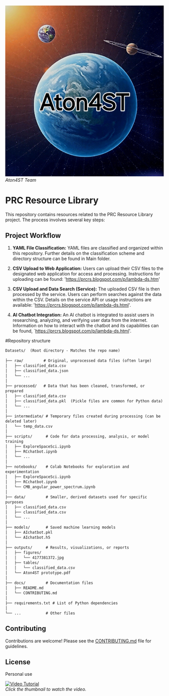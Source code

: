 ![PRC Resource Library](4177381372.jpg)  *Aton4ST Team*
# PRC Resource Library

This repository contains resources related to the PRC Resource Library project.  The process involves several key steps:

## Project Workflow

1. **YAML File Classification:**  YAML files are classified and organized within this repository.  Further details on the classification scheme and directory structure can be found in Main folder. 

2. **CSV Upload to Web Application:**  Users can upload their CSV files to the designated web application for access and processing.  Instructions for uploading can be found: 'https://prcrs.blogspot.com/p/lambda-ds.htm'

3. **CSV Upload and Data Search (Service):** The uploaded CSV file is then processed by the service.  Users can perform searches against the data within the CSV.  Details on the service API or usage instructions are available: 'https://prcrs.blogspot.com/p/lambda-ds.html'. 

4. **AI Chatbot Integration:**  An AI chatbot is integrated to assist users in researching, analyzing, and verifying user data from the internet.  Information on how to interact with the chatbot and its capabilities can be found, `https://prcrs.blogspot.com/p/lambda-ds.html'.

#Repository structure 
```
Datasets/  (Root directory - Matches the repo name)

├── raw/         # Original, unprocessed data files (often large)
│   ├── classified_data.csv
│   ├── classified_data.json
│   └── ...
│
├── processed/   # Data that has been cleaned, transformed, or prepared
│   ├── classified_data.csv
│   ├── classified_data.pkl  (Pickle files are common for Python data)
│   └── ...
│
├── intermediate/ # Temporary files created during processing (can be deleted later)
│   └── temp_data.csv
│
├── scripts/      # Code for data processing, analysis, or model training
│   ├── ExploreSpaceSci.ipynb
│   ├── RCchatbot.ipynb
│   └── ...
│
├── notebooks/    # Colab Notebooks for exploration and experimentation
│   ├── ExploreSpaceSci.ipynb
│   ├── RCchatbot.ipynb
│   └── CMB_angular_power_spectrum.ipynb
│
├── data/         # Smaller, derived datasets used for specific purposes
│   ├── classified_data.csv
│   ├── classified_data.csv
│   └── ...
│
├── models/       # Saved machine learning models
│   ├── AIchatbot.pkl
│   └── AIchatbot.h5
│
├── outputs/      # Results, visualizations, or reports
│   ├── figures/
│   │   └── 4177381372.jpg
│   ├── tables/
│   │   └── classified_data.csv
│   └── Aton4ST prototype.pdf
│
├── docs/         # Documentation files
│   ├── README.md
│   └── CONTRIBUTING.md
│
├── requirements.txt # List of Python dependencies
│
└── ...           # Other files
```


## Contributing

Contributions are welcome!  Please see the [CONTRIBUTING.md](CONTRIBUTING.md) file for guidelines.

## License

Personal use

[![Video Tutorial](https://img.youtube.com/vi/3B6WhrXzJVQ/0.jpg)](https://www.youtube.com/watch?v=3B6WhrXzJVQ)  
  *Click the thumbnail to watch the video.*

